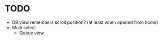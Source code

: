 TODO
====

- DB view remembers scroll position? (at least when opened from home)
- Multi select
  - Queue view
